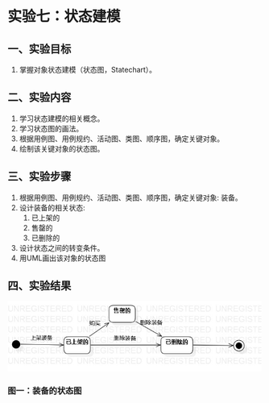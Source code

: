 ﻿# 实验七：状态建模

## 一、实验目标

1. 掌握对象状态建模（状态图，Statechart）。 

## 二、实验内容

1. 学习状态建模的相关概念。  
2. 学习状态图的画法。  
3. 根据用例图、用例规约、活动图、类图、顺序图，确定关键对象。  
4. 绘制该关键对象的状态图。  

## 三、实验步骤

1. 根据用例图、用例规约、活动图、类图、顺序图，确定关键对象: 装备。  
2. 设计装备的相关状态: 
    1. 已上架的
    2. 售罄的
    3. 已删除的
3. 设计状态之间的转变条件。
4. 用UML画出该对象的状态图

## 四、实验结果
  
![装备状态图](./StatechartDiagram01.jpg)  
### 图一：装备的状态图


